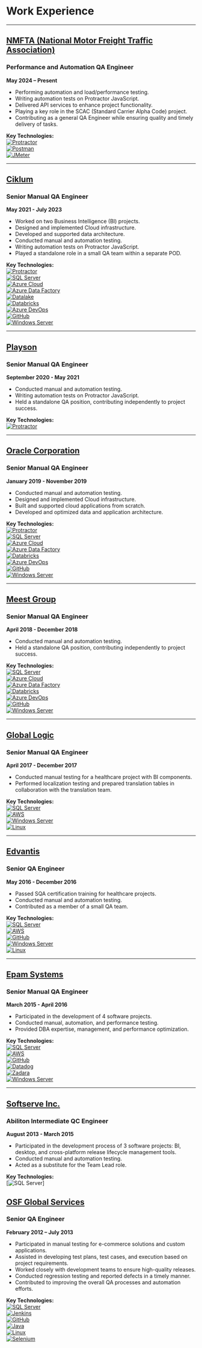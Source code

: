 # Work Experience

---

## **[NMFTA (National Motor Freight Traffic Association)](https://www.nmfta.org/)**  
### Performance and Automation QA Engineer  
**May 2024 – Present**

- Performing automation and load/performance testing.  
- Writing automation tests on Protractor JavaScript.  
- Delivered API services to enhance project functionality.  
- Playing a key role in the SCAC (Standard Carrier Alpha Code) project.  
- Contributing as a general QA Engineer while ensuring quality and timely delivery of tasks.  

**Key Technologies:**  
[![Protractor](https://img.shields.io/badge/-Protractor_JS-orange)](https://www.protractortest.org/)  
[![Postman](https://img.shields.io/badge/-Postman-black)](https://www.postman.com/)  
[![JMeter](https://img.shields.io/badge/-JMeter-red)](https://jmeter.apache.org/)

---

## **[Ciklum](https://www.ciklum.com/)**  
### Senior Manual QA Engineer  
**May 2021 - July 2023**

- Worked on two Business Intelligence (BI) projects.  
- Designed and implemented Cloud infrastructure.  
- Developed and supported data architecture.  
- Conducted manual and automation testing.  
- Writing automation tests on Protractor JavaScript.  
- Played a standalone role in a small QA team within a separate POD.  

**Key Technologies:**  
[![Protractor](https://img.shields.io/badge/-Protractor_JS-orange)](https://www.protractortest.org/)  
[![SQL Server](https://img.shields.io/badge/-SQL_Server-blue)](https://www.microsoft.com/en-us/sql-server/)  
[![Azure Cloud](https://img.shields.io/badge/-Azure_Cloud-blueviolet)](https://azure.microsoft.com/)  
[![Azure Data Factory](https://img.shields.io/badge/-Azure_Data_Factory-blue)](https://azure.microsoft.com/en-us/products/data-factory/)  
[![Datalake](https://img.shields.io/badge/-Datalake-teal)]()  
[![Databricks](https://img.shields.io/badge/-Databricks-red)](https://www.databricks.com/)  
[![Azure DevOps](https://img.shields.io/badge/-Azure_DevOps-brightgreen)](https://azure.microsoft.com/en-us/products/devops/)  
[![GitHub](https://img.shields.io/badge/-GitHub-black)](https://www.github.com/)  
[![Windows Server](https://img.shields.io/badge/-Windows_Server-darkblue)](https://www.microsoft.com/en-us/windows-server/)

---

## **[Playson](https://playson.com/#)**  
### Senior Manual QA Engineer  
**September 2020 - May 2021**

- Conducted manual and automation testing.  
- Writing automation tests on Protractor JavaScript.  
- Held a standalone QA position, contributing independently to project success.  

**Key Technologies:**  
[![Protractor](https://img.shields.io/badge/-Protractor_JS-orange)](https://www.protractortest.org/)

---

## **[Oracle Corporation](https://www.oracle.com/)**  
### Senior Manual QA Engineer  
**January 2019 - November 2019**

- Conducted manual and automation testing.  
- Designed and implemented Cloud infrastructure.  
- Built and supported cloud applications from scratch.  
- Developed and optimized data and application architecture.  

**Key Technologies:**  
[![Protractor](https://img.shields.io/badge/-Protractor_JS-orange)](https://www.protractortest.org/)  
[![SQL Server](https://img.shields.io/badge/-SQL_Server-blue)](https://www.microsoft.com/en-us/sql-server/)  
[![Azure Cloud](https://img.shields.io/badge/-Azure_Cloud-blueviolet)](https://azure.microsoft.com/)  
[![Azure Data Factory](https://img.shields.io/badge/-Azure_Data_Factory-blue)](https://azure.microsoft.com/en-us/products/data-factory/)  
[![Databricks](https://img.shields.io/badge/-Databricks-red)](https://www.databricks.com/)  
[![Azure DevOps](https://img.shields.io/badge/-Azure_DevOps-brightgreen)](https://azure.microsoft.com/en-us/products/devops/)  
[![GitHub](https://img.shields.io/badge/-GitHub-black)](https://www.github.com/)  
[![Windows Server](https://img.shields.io/badge/-Windows_Server-darkblue)](https://www.microsoft.com/en-us/windows-server/)

---

## **[Meest Group](https://ua.meest.com/)**  
### Senior Manual QA Engineer  
**April 2018 - December 2018**

- Conducted manual and automation testing.  
- Held a standalone QA position, contributing independently to project success.  

**Key Technologies:**  
[![SQL Server](https://img.shields.io/badge/-SQL_Server-blue)](https://www.microsoft.com/en-us/sql-server/)  
[![Azure Cloud](https://img.shields.io/badge/-Azure_Cloud-blueviolet)](https://azure.microsoft.com/)  
[![Azure Data Factory](https://img.shields.io/badge/-Azure_Data_Factory-blue)](https://azure.microsoft.com/en-us/products/data-factory/)  
[![Databricks](https://img.shields.io/badge/-Databricks-red)](https://www.databricks.com/)  
[![Azure DevOps](https://img.shields.io/badge/-Azure_DevOps-brightgreen)](https://azure.microsoft.com/en-us/products/devops/)  
[![GitHub](https://img.shields.io/badge/-GitHub-black)](https://www.github.com/)  
[![Windows Server](https://img.shields.io/badge/-Windows_Server-darkblue)](https://www.microsoft.com/en-us/windows-server/)

---

## **[Global Logic](https://www.globallogic.com/ua/)**  
### Senior Manual QA Engineer  
**April 2017 - December 2017**

- Conducted manual testing for a healthcare project with BI components.  
- Performed localization testing and prepared translation tables in collaboration with the translation team.  

**Key Technologies:**  
[![SQL Server](https://img.shields.io/badge/-SQL_Server-blue)](https://www.microsoft.com/en-us/sql-server/)  
[![AWS](https://img.shields.io/badge/-AWS-orange)](https://aws.amazon.com/)  
[![Windows Server](https://img.shields.io/badge/-Windows_Server-darkblue)](https://www.microsoft.com/en-us/windows-server/)  
[![Linux](https://img.shields.io/badge/-Linux-lightgrey)](https://www.linux.org/)

---

## **[Edvantis](https://www.edvantis.com/)**  
### Senior QA Engineer  
**May 2016 - December 2016**

- Passed SQA certification training for healthcare projects.  
- Conducted manual and automation testing.  
- Contributed as a member of a small QA team.  

**Key Technologies:**  
[![SQL Server](https://img.shields.io/badge/-SQL_Server-blue)](https://www.microsoft.com/en-us/sql-server/)  
[![AWS](https://img.shields.io/badge/-AWS-orange)](https://aws.amazon.com/)  
[![GitHub](https://img.shields.io/badge/-GitHub-black)](https://www.github.com/)  
[![Windows Server](https://img.shields.io/badge/-Windows_Server-darkblue)](https://www.microsoft.com/en-us/windows-server/)  
[![Linux](https://img.shields.io/badge/-Linux-lightgrey)](https://www.linux.org/)

---

## **[Epam Systems](https://www.epam.com/)**  
### Senior Manual QA Engineer  
**March 2015 - April 2016**

- Participated in the development of 4 software projects.  
- Conducted manual, automation, and performance testing.  
- Provided DBA expertise, management, and performance optimization.  

**Key Technologies:**  
[![SQL Server](https://img.shields.io/badge/-SQL_Server-blue)](https://www.microsoft.com/en-us/sql-server/)  
[![AWS](https://img.shields.io/badge/-AWS-orange)](https://aws.amazon.com/)  
[![GitHub](https://img.shields.io/badge/-GitHub-black)](https://www.github.com/)  
[![Datadog](https://img.shields.io/badge/-Datadog-purple)](https://www.datadoghq.com/)  
[![Zadara](https://img.shields.io/badge/-Zadara-yellow)](https://www.zadara.com/)  
[![Windows Server](https://img.shields.io/badge/-Windows_Server-darkblue)](https://www.microsoft.com/en-us/windows-server/)

---

## **[Softserve Inc.](https://www.softserveinc.com/en-us)**  
### Abiliton Intermediate QC Engineer  
**August 2013 - March 2015**

- Participated in the development process of 3 software projects: BI, desktop, and cross-platform release lifecycle management tools.  
- Conducted manual and automation testing.  
- Acted as a substitute for the Team Lead role.  

**Key Technologies:**  
[![SQL Server](https://img.shields.io/badge/-SQL_Server-blue)]

## **[OSF Global Services](https://osf-global.com/)**  
### Senior QA Engineer  
**February 2012 – July 2013**

- Participated in manual testing for e-commerce solutions and custom applications.  
- Assisted in developing test plans, test cases, and execution based on project requirements.  
- Worked closely with development teams to ensure high-quality releases.  
- Conducted regression testing and reported defects in a timely manner.  
- Contributed to improving the overall QA processes and automation efforts.  

**Key Technologies:**  
[![SQL Server](https://img.shields.io/badge/-SQL_Server-blue)](https://www.microsoft.com/en-us/sql-server/)  
[![Jenkins](https://img.shields.io/badge/-Jenkins-blue)](https://www.jenkins.io/)  
[![GitHub](https://img.shields.io/badge/-GitHub-black)](https://www.github.com/)  
[![Java](https://img.shields.io/badge/-Java-blue)](https://www.java.com/)  
[![Linux](https://img.shields.io/badge/-Linux-lightgrey)](https://www.linux.org/)  
[![Selenium](https://img.shields.io/badge/-Selenium-orange)](https://www.selenium.dev/)